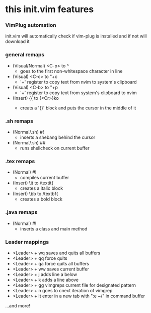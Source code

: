 # this init.vim features

### VimPlug automation

init.vim will automatically check if vim-plug is installed and if not will
download it

### general remaps

- (Visual/Normal) \<C-p> to ^
  - goes to the first non-whitespace character in line
- (Visual) \<C-c> to "+c
  - '+' register to copy text from nvim to system's clipboard
- (Visual) \<C-b> to "+p
  - '+' register to copy text from system's clipboard to nvim
- (Insert) {{ to {\<Cr>}<Esc>ko
  - creats a '{}' block and puts the cursor in the middle of it

### .sh remaps

- (Normal/.sh) #!
  - inserts a shebang behind the cursor
- (Normal/.sh) ##
  - runs shellcheck on current buffer

### .tex remaps

- (Normal) #!
  - compiles current buffer
- (Insert) \it to \textit{
  - creates a italic block
- (Insert) \bb to /textbf{
  - creates a bold block

### .java remaps

- (Normal) #!
  - inserts a class and main method

### Leader mappings

- \<Leader> + wq saves and quits all buffers
- \<Leader> + qq force quits
- \<Leader> + qa force quits all buffers
- \<Leader> + ww saves current buffer
- \<Leader> + j adds line a below
- \<Leader> + k adds a line above
- \<Leader> + gg vimgreps current file for designated pattern
- \<Leader> + n goes to cnext iteration of vimgrep
- \<Leader> + lt enter in a new tab with ":e ~/" in command buffer

...and more!
